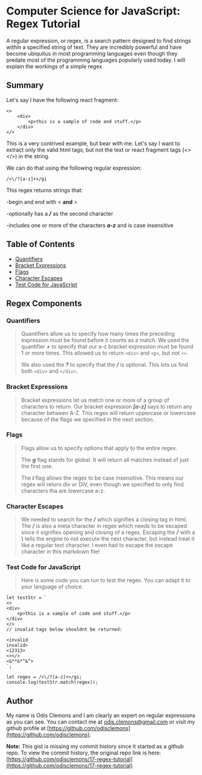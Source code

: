# Computer Science for JavaScript: Regex Tutorial

A regular expression, or regex, is a search pattern designed to find strings within a specified string of text. They are incredibly powerful and have become ubiquitus in most programming languages even though they predate most of the programming languages popularly used today. I will explain the workings of a simple regex.

## Summary

Let's say I have the following react fragment:

```
<>
    <div>
        <p>this is a sample of code and stuff.</p>
    </div>
</>
```

This is a very contrived example, but bear with me. Let's say I want to extract only the valid html tags, but not the text or react fragment tags (<></>) in the string.

We can do that using the following regular expression:

```
/<\/?[a-z]+>/gi
```

This regex returns strings that:

-begin and end with < **and** >

-optionally has a **_/_** as the second character

-includes one or more of the characters **_a-z_** and is case insensitive

## Table of Contents

- [Quantifiers](#quantifiers)
- [Bracket Expressions](#bracket-expressions)
- [Flags](#flags)
- [Character Escapes](#character-escapes)
- [Test Code for JavaScript](#test-code-for-javascript)

## Regex Components

### Quantifiers

> Quantifiers allow us to specify how many times the preceding expression must be found before it counts as a match. We used the quantifier **_+_** to specify that our a-z bracket expression must be found 1 or more times. This allowed us to return `<div>` and `<p>`, but not `<>`.
>
> We also used the **_?_** to specify that the **_/_** is optional. This lets us find both `<div>` and `</div>`.

### Bracket Expressions

> Bracket expressions let us match one or more of a group of characters to return. Our bracket expression **_[a-z]_** says to return any character between A-Z. This regex will return uppercase or lowercase because of the flags we specified in the next section.

### Flags

> Flags allow us to specify options that apply to the entire regex.
>
> The **_g_** flag stands for global. It will return all matches instead of just the first one.
>
> The **_i_** flag allows the regex to be case insensitive. This means our regex will return div or DIV, even though we specified to only find characters tha are lowercase a-z.

### Character Escapes

> We needed to search for the **_/_** which signifies a closing tag in html. The **_/_** is also a meta character in regex which needs to be escaped since it signifies opening and closing of a regex. Escaping the **_/_** with a **_\\_** tells the engine to not execute the next character, but instead treat it like a regular text character. I even had to escape the escape character in this markdown file!

### Test Code for JavaScript

> Here is some code you can run to test the regex. You can adapt it to your language of choice.

```
let testStr = `
<>
<div>
    <p>this is a sample of code and stuff.</p>
</div>
</>
// invalid tags below shouldnt be returned:

<invalid
invalid>
<12313>
<></>
<&**&*^&^>
`;

let regex = /<\/?[a-z]+>/gi;
console.log(testStr.match(regex));
```

## Author

My name is Odis Clemons and I am clearly an expert on regular expressions as you can see. You can contact me at odis.clemons@gmail.com or visit my github profile at [https://github.com/odisclemons](https://github.com/odisclemons).

**Note:** This gist is missing my commit history since it started as a github repo. To view the commit history, the original repo link is here: [https://github.com/odisclemons/17-regex-tutorial](https://github.com/odisclemons/17-regex-tutorial)
